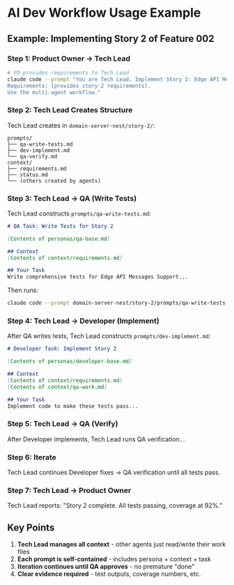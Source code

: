 # AI Dev Workflow Usage Example

## Example: Implementing Story 2 of Feature 002

### Step 1: Product Owner → Tech Lead
```bash
# PO provides requirements to Tech Lead
claude code --prompt "You are Tech Lead. Implement Story 2: Edge API Messages Support. 
Requirements: [provides story-2 requirements]. 
Use the multi-agent workflow."
```

### Step 2: Tech Lead Creates Structure
Tech Lead creates in `domain-server-nest/story-2/`:
```
prompts/
├── qa-write-tests.md
├── dev-implement.md  
└── qa-verify.md
context/
├── requirements.md
├── status.md
└── (others created by agents)
```

### Step 3: Tech Lead → QA (Write Tests)
Tech Lead constructs `prompts/qa-write-tests.md`:
```markdown
# QA Task: Write Tests for Story 2

[Contents of personas/qa-base.md]

## Context
[Contents of context/requirements.md]

## Your Task
Write comprehensive tests for Edge API Messages Support...
```

Then runs:
```bash
claude code --prompt domain-server-nest/story-2/prompts/qa-write-tests.md
```

### Step 4: Tech Lead → Developer (Implement)
After QA writes tests, Tech Lead constructs `prompts/dev-implement.md`:
```markdown
# Developer Task: Implement Story 2

[Contents of personas/developer-base.md]

## Context  
[Contents of context/requirements.md]
[Contents of context/qa-work.md]

## Your Task
Implement code to make these tests pass...
```

### Step 5: Tech Lead → QA (Verify)
After Developer implements, Tech Lead runs QA verification...

### Step 6: Iterate
Tech Lead continues Developer fixes → QA verification until all tests pass.

### Step 7: Tech Lead → Product Owner
Tech Lead reports: "Story 2 complete. All tests passing, coverage at 92%."

## Key Points

1. **Tech Lead manages all context** - other agents just read/write their work files
2. **Each prompt is self-contained** - includes persona + context + task
3. **Iteration continues until QA approves** - no premature "done"
4. **Clear evidence required** - test outputs, coverage numbers, etc.